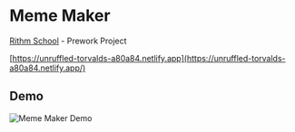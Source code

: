 # Meme Maker
[Rithm School](https://www.rithmschool.com/) - Prework Project

[https://unruffled-torvalds-a80a84.netlify.app](https://unruffled-torvalds-a80a84.netlify.app/)

## Demo

![Meme Maker Demo](https://github.com/juliahowes124/MemeMaker/blob/main/MemeMaker.gif)

